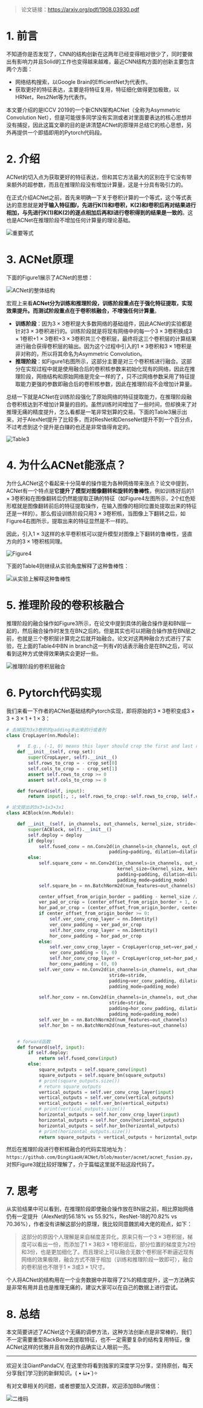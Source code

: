 > 论文链接：https://arxiv.org/pdf/1908.03930.pdf
# 1. 前言
不知道你是否发现了，CNN的结构创新在这两年已经变得相对很少了，同时要做出有影响力并且Solid的工作也变得越来越难，最近CNN结构方面的创新主要包含两个方面：
- 网络结构搜索，以Google Brain的EfficientNet为代表作。
- 获取更好的特征表达，主要是将特征复用，特征细化做得更加极致，以HRNet，Res2Net等为代表作。

本文要介绍的是ICCV 2019的一个新CNN架构ACNet（全称为Asymmetric Convolution Net），但是可能很多同学没有实测或者对里面要表达的核心思想并没有捕捉，因此这篇文章的目的是讲清楚ACNet的原理并总结它的核心思想，另外再提供一个即插即用的Pytorch代码段。

# 2. 介绍
ACNet的切入点为获取更好的特征表达，但和其它方法最大的区别在于它没有带来额外的超参数，而且在推理阶段没有增加计算量，这是十分具有吸引力的。

在正式介绍ACNet之前，首先来明确一下关于卷积计算的一个等式，这个等式表达的意思就是**对于输入特征图$I$，先进行K(1)和I卷积，K(2)和I卷积后再对结果进行相加，与先进行K(1)和K(2)的逐点相加后再和I进行卷积得到的结果是一致的**。这也是ACNet在推理阶段不增加任何计算量的理论基础。

![重要等式](https://img-blog.csdnimg.cn/20200415134521163.png)

# 3. ACNet原理
下面的Figure1展示了ACNet的思想：

![ACNet的整体结构](https://img-blog.csdnimg.cn/20200415154636881.png?x-oss-process=image/watermark,type_ZmFuZ3poZW5naGVpdGk,shadow_10,text_aHR0cHM6Ly9ibG9nLmNzZG4ubmV0L2p1c3Rfc29ydA==,size_16,color_FFFFFF,t_70)

宏观上来看**ACNet分为训练和推理阶段，训练阶段重点在于强化特征提取，实现效果提升。而测试阶段重点在于卷积核融合，不增强任何计算量**。

- **训练阶段**：因为$3\times 3$卷积是大多数网络的基础组件，因此ACNet的实验都是针对$3\times 3$卷积进行的。训练阶段就是将现有网络中的每一个$3\times 3$卷积换成$3\times 1$卷积+$1\times 3$卷积+$3\times 3$卷积共三个卷积层，最终将这三个卷积层的计算结果进行融合获得卷积层的输出。因为这个过程中引入的$1\times 3$卷积和$3\times 1$卷积是非对称的，所以将其命名为Asymmetric Convolution。
- **推理阶段**：如Figure1右图所示，这部分主要是对三个卷积核进行融合。这部分在实现过程中就是使用融合后的卷积核参数来初始化现有的网络，因此在推理阶段，网络结构和原始网络是完全一样的了，只不过网络参数采用了特征提取能力更强的参数即融合后的卷积核参数，因此在推理阶段不会增加计算量。


总结一下就是ACNet在训练阶段强化了原始网络的特征提取能力，在推理阶段融合卷积核达到不增加计算量的目的。虽然训练时间增加了一些时间，但却换来了对推理无痛的精度提升，怎么看都是一笔非常划算的交易。下面的Table3展示出来，对于AlexNet提升了比较多，而对ResNet和DenseNet提升不到一个百分点，不过考虑到这个提升是白赚的也还是非常值得肯定的。

![Table3](https://img-blog.csdnimg.cn/20200415160040241.png?x-oss-process=image/watermark,type_ZmFuZ3poZW5naGVpdGk,shadow_10,text_aHR0cHM6Ly9ibG9nLmNzZG4ubmV0L2p1c3Rfc29ydA==,size_16,color_FFFFFF,t_70)

# 4. 为什么ACNet能涨点？
为什么ACNet这个看起来十分简单的操作能为各种网络带来涨点？论文中提到，ACNet有一个特点是**它提升了模型对图像翻转和旋转的鲁棒性**，例如训练好后的$1\times 3$卷积和在图像翻转后仍然能提取正确的特征（如Figure4左图所示，2个红色矩形框就是图像翻转前后的特征提取操作，在输入图像的相同位置处提取出来的特征还是一样的）。那么假设训练阶段只用$3\times 3$卷积核，当图像上下翻转之后，如Figure4右图所示，提取出来的特征显然是不一样的。

因此，引入$1\times 3$这样的水平卷积核可以提升模型对图像上下翻转的鲁棒性，竖直方向的$3\times 1$卷积核同理。

![Figure4](https://img-blog.csdnimg.cn/2020041517064036.png?x-oss-process=image/watermark,type_ZmFuZ3poZW5naGVpdGk,shadow_10,text_aHR0cHM6Ly9ibG9nLmNzZG4ubmV0L2p1c3Rfc29ydA==,size_16,color_FFFFFF,t_70)

下面的Table4则继续从实验角度解释了这种鲁棒性：

![从实验上解释这种鲁棒性](https://img-blog.csdnimg.cn/20200415170908825.png?x-oss-process=image/watermark,type_ZmFuZ3poZW5naGVpdGk,shadow_10,text_aHR0cHM6Ly9ibG9nLmNzZG4ubmV0L2p1c3Rfc29ydA==,size_16,color_FFFFFF,t_70)

# 5. 推理阶段的卷积核融合
推理阶段的融合操作如Figure3所示，在论文中提到具体的融合操作是和BN层一起的，然后融合操作时发生在BN之后的。但是其实也可以把融合操作放在BN层之前，也就是三个卷积层计算完之后就开始融合。论文对这两种融合方式进行了实验，在上面的Table4中BN in branch这一列有√的话表示融合是在BN之后，可以看到这种方式使得效果确实会更好一些。

![推理阶段的卷积层融合](https://img-blog.csdnimg.cn/20200415172643229.png?x-oss-process=image/watermark,type_ZmFuZ3poZW5naGVpdGk,shadow_10,text_aHR0cHM6Ly9ibG9nLmNzZG4ubmV0L2p1c3Rfc29ydA==,size_16,color_FFFFFF,t_70)


# 6. Pytorch代码实现
我们来看一下作者的ACNet基础结构Pytorch实现，即将原始的$3\times 3$卷积变成$3\times 3+3\times 1+1\times 3$：

```python
# 去掉因为3x3卷积的padding多出来的行或者列
class CropLayer(nn.Module):

    #   E.g., (-1, 0) means this layer should crop the first and last rows of the feature map. And (0, -1) crops the first and last columns
    def __init__(self, crop_set):
        super(CropLayer, self).__init__()
        self.rows_to_crop = - crop_set[0]
        self.cols_to_crop = - crop_set[1]
        assert self.rows_to_crop >= 0
        assert self.cols_to_crop >= 0

    def forward(self, input):
        return input[:, :, self.rows_to_crop:-self.rows_to_crop, self.cols_to_crop:-self.cols_to_crop]

# 论文提出的3x3+1x3+3x1
class ACBlock(nn.Module):

    def __init__(self, in_channels, out_channels, kernel_size, stride=1, padding=0, dilation=1, groups=1, padding_mode='zeros', deploy=False):
        super(ACBlock, self).__init__()
        self.deploy = deploy
        if deploy:
            self.fused_conv = nn.Conv2d(in_channels=in_channels, out_channels=out_channels, kernel_size=(kernel_size,kernel_size), stride=stride,
                                      padding=padding, dilation=dilation, groups=groups, bias=True, padding_mode=padding_mode)
        else:
            self.square_conv = nn.Conv2d(in_channels=in_channels, out_channels=out_channels,
                                         kernel_size=(kernel_size, kernel_size), stride=stride,
                                         padding=padding, dilation=dilation, groups=groups, bias=False,
                                         padding_mode=padding_mode)
            self.square_bn = nn.BatchNorm2d(num_features=out_channels)

            center_offset_from_origin_border = padding - kernel_size // 2
            ver_pad_or_crop = (center_offset_from_origin_border + 1, center_offset_from_origin_border)
            hor_pad_or_crop = (center_offset_from_origin_border, center_offset_from_origin_border + 1)
            if center_offset_from_origin_border >= 0:
                self.ver_conv_crop_layer = nn.Identity()
                ver_conv_padding = ver_pad_or_crop
                self.hor_conv_crop_layer = nn.Identity()
                hor_conv_padding = hor_pad_or_crop
            else:
                self.ver_conv_crop_layer = CropLayer(crop_set=ver_pad_or_crop)
                ver_conv_padding = (0, 0)
                self.hor_conv_crop_layer = CropLayer(crop_set=hor_pad_or_crop)
                hor_conv_padding = (0, 0)
            self.ver_conv = nn.Conv2d(in_channels=in_channels, out_channels=out_channels, kernel_size=(3, 1),
                                      stride=stride,
                                      padding=ver_conv_padding, dilation=dilation, groups=groups, bias=False,
                                      padding_mode=padding_mode)

            self.hor_conv = nn.Conv2d(in_channels=in_channels, out_channels=out_channels, kernel_size=(1, 3),
                                      stride=stride,
                                      padding=hor_conv_padding, dilation=dilation, groups=groups, bias=False,
                                      padding_mode=padding_mode)
            self.ver_bn = nn.BatchNorm2d(num_features=out_channels)
            self.hor_bn = nn.BatchNorm2d(num_features=out_channels)


    # forward函数
    def forward(self, input):
        if self.deploy:
            return self.fused_conv(input)
        else:
            square_outputs = self.square_conv(input)
            square_outputs = self.square_bn(square_outputs)
            # print(square_outputs.size())
            # return square_outputs
            vertical_outputs = self.ver_conv_crop_layer(input)
            vertical_outputs = self.ver_conv(vertical_outputs)
            vertical_outputs = self.ver_bn(vertical_outputs)
            # print(vertical_outputs.size())
            horizontal_outputs = self.hor_conv_crop_layer(input)
            horizontal_outputs = self.hor_conv(horizontal_outputs)
            horizontal_outputs = self.hor_bn(horizontal_outputs)
            # print(horizontal_outputs.size())
            return square_outputs + vertical_outputs + horizontal_outputs

```


然后在推理阶段进行卷积核融合的代码实现地址为：`https://github.com/DingXiaoH/ACNet/blob/master/acnet/acnet_fusion.py`，对照Figure3就比较好理解了，介于篇幅这里就不贴这段代码了。

# 7. 思考
从实验结果中可以看到，在推理阶段即使融合操作放在BN层之前，相比原始网络仍有一定提升（AlexNet的56.18% vs 55.92%，ResNet-18的70.82% vs 70.36%），作者没有讲解这部分的原理，我比较同意魏凯峰大佬的观点，如下：
> 这部分的原因个人理解是来自梯度差异化，原来只有一个$3\times 3$卷积层，梯度可以看出一份，而添加了$1 \times 3$和$3\times 1$卷积层后，部分位置的梯度变为2份和3份，也是更加细化了。而且理论上可以融合无数个卷积层不断逼近现有网络的效果极限，融合方式不限于相加（训练和推理阶段一致即可），融合的卷积层也不限于$1 \times 3$或$3\times 1$尺寸。

个人将ACNet的结构用在一个业务数据中并取得了2%的精度提升，这一方法确实是非常有用并且也是推理无痛的，建议大家可以在自己的数据上进行尝试。

# 8. 总结
本文简要讲述了ACNet这个无痛的调参方法，这种方法创新点是非常棒的，我们不一定需要重型BackBone去提取特征，也不一定需要复杂的结构复用特征，像ACNet这样的优雅并且有效的作品确实让人眼前一亮。

---------------------------------------------------------------------------

欢迎关注GiantPandaCV, 在这里你将看到独家的深度学习分享，坚持原创，每天分享我们学习到的新鲜知识。( • ̀ω•́ )✧

有对文章相关的问题，或者想要加入交流群，欢迎添加BBuf微信：

![二维码](https://img-blog.csdnimg.cn/20200110234905879.png?x-oss-process=image/watermark,type_ZmFuZ3poZW5naGVpdGk,shadow_10,text_aHR0cHM6Ly9ibG9nLmNzZG4ubmV0L2p1c3Rfc29ydA==,size_16,color_FFFFFF,t_70)